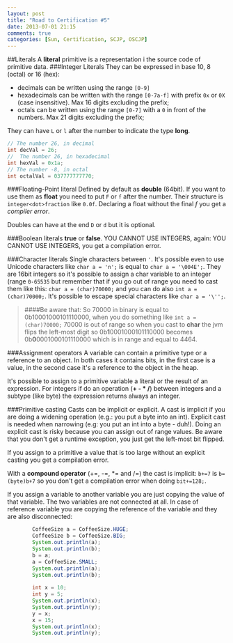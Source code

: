 ```yaml
---
layout: post
title: "Road to Certification #5"
date: 2013-07-01 21:15
comments: true
categories: [Sun, Certification, SCJP, OSCJP]
---
```

##Literals
A **literal** primitive is a representation i the source code of primitive data.
###Integer Literals
They can be expressed in base 10, 8 (octal) or 16 (hex):

* decimals can be written using the range `[0-9]`
* hexadecimals can be written with the range `[0-7a-f]` with prefix `0x` or `0X` (case insensitive). Max 16 digits excluding the prefix;
* octals can be written using the range  `[0-7]` with a `0` in front of the numbers. Max 21 digits excluding the prefix;

They can have `L` or `l` after the number to indicate the type **long**.

``` java EXAMPLE OF INTEGER LITERALS
// The number 26, in decimal
int decVal = 26;
//  The number 26, in hexadecimal
int hexVal = 0x1a;
// The number -8, in octal
int octalVal = 037777777770;
```
<!-- more -->
###Floating-Point literal
Defined by default as **double** (64bit). If you want to use them as **float** you need to put `F` or `f` after the number. Their structure is `integer<dot>fraction` like `0.0f`. Declaring a float without the final *f* you get a *compiler error*.

Doubles can have at the end `D` or `d` but it is optional.

###Boolean literals
**true** or **false**. YOU CANNOT USE INTEGERS, again: YOU CANNOT USE INTEGERS, you get a compilation error.

###Character literals
Single characters between `'`. It's possible even to use Unicode characters like `char a = 'n';` is equal to `char a = '\004E';`. They are 16bit integers so it's possible to assign a char variable to an integer (range `0-65535` but remember that if you go out of range you need to cast them like this: `char a = (char)70000;` and you can do also `int a = (char)70000;`. It's possible to escape special characters like `char a = '\'';`.

> ####Be aware that:
> So 70000 in binary is equal to 0b10001000101110000, when you do something like `int a = (char)70000;` 70000 is out of range so when you cast to **char** the jvm flips the left-most digit so 0b**1**0001000101110000 becomes 0b**0**0001000101110000 which is in range and equal to 4464.

###Assignment operators
A variable can contain a primitive type or a reference to an object. In both cases it contains bits, in the first case is a value, in the second case it's a reference to the object in the heap.

It's possible to assign to a primitive variable a literal or the result of an expression. For integers if do an operation (**+ - * /**) between integers and a subtype (like byte) the expression returns always an integer.

###Primitive casting
Casts can be implicit or explicit. A cast is implicit if you are doing a widening operation (e.g.: you put a byte into an int). Explicit cast is needed when narrowing (e.g: you put an int into a byte - duh!). Doing an explicit cast is risky because you can assign out of range values. Be aware that you don't get a runtime exception, you just get the left-most bit flipped.

If you assign to a primitive a value that is too large without an explicit casting you get a compilation error.

With a **compound operator** (+=, -=, *= and /=) the cast is implicit: `b+=7` is `b=(byte)b+7` so you don't get a compilation error when doing `bit+=128;`.

If you assign a variable to another variable you are just copying the value of that variable. The two variables are not connected at all. In case of reference variable you are copying the reference of the variable and they are also disconnected:
``` java VARIABLE ASSIGNMENT
		CoffeeSize a = CoffeeSize.HUGE;
		CoffeeSize b = CoffeeSize.BIG;
		System.out.println(a);
		System.out.println(b);
		b = a;
		a = CoffeeSize.SMALL;
		System.out.println(a);
		System.out.println(b);
		
		int x = 10;
		int y = 5;
		System.out.println(x);
		System.out.println(y);
		y = x;
		x = 15;
		System.out.println(x);
		System.out.println(y);
```
